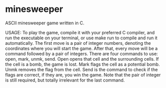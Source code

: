 # minesweeper
ASCII minesweeper game written in C.

USAGE: To play the game, compile it with your preferred C compiler, and run the executable on your terminal, or use make run to compile and run it automatically. The first move is a pair of integer numbers, denoting the coordinates where you will start the game. After that, every move will be a command followed by a pair of integers. There are four commands to use: open, mark, unmk, send. Open opens that cell and the surrounding cells. If the cell is a bomb, the game is lost. Mark flags the cell as a potential bomb. Unmk removes the flag from the cell. Send is the command to check if the flags are correct, if they are, you win the game. Note that the pair of integer is still required, but totally irrelevant for the last command.
